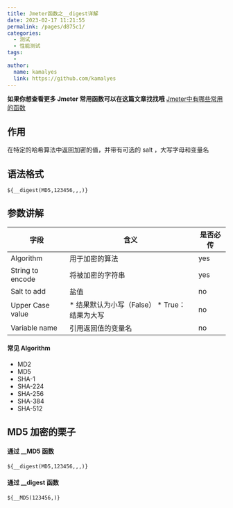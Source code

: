 ```yaml
---
title: Jmeter函数之__digest详解
date: 2023-02-17 11:21:55
permalink: /pages/d875c1/
categories:
  - 测试
  - 性能测试
tags:
  - 
author: 
  name: kamalyes
  link: https://github.com/kamalyes
---
```

**如果你想查看更多 Jmeter 常用函数可以在这篇文章找找哦**
[Jmeter中有哪些常用的函数](./01.Jmeter中有哪些常用的函数.md)

作用
--

在特定的哈希算法中返回加密的值，并带有可选的 salt ，大写字母和变量名

语法格式
----

```
${__digest(MD5,123456,,,)}
```

参数讲解
----

| 字段 | 含义 | 是否必传 |
| --- | --- | --- |
| Algorithm |  用于加密的算法 | yes 
| String to encode |  将被加密的字符串 | yes 
| Salt to add | 盐值 | no 
| Upper Case value |  *   结果默认为小写（False） *   True：结果为大写 | no 
| Variable name |  引用返回值的变量名 | no 

#### 常见 Algorithm

*   MD2
*   MD5
*   SHA-1
*   SHA-224
*   SHA-256
*   SHA-384
*   SHA-512

MD5 加密的栗子
---------

#### 通过 __MD5 函数

```
${__digest(MD5,123456,,,)}
```

#### 通过 __digest 函数

```
${__MD5(123456,)}
```
